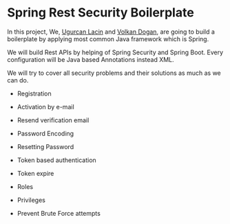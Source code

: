 # Spring Rest Security Boilerplate

In this project, We, [Ugurcan Lacin](https://github.com/ugurcanlacin) and [Volkan Dogan](https://github.com/volkandgn), are going to build a boilerplate by applying most common Java framework which is Spring. 

We will build Rest APIs by helping of Spring Security and Spring Boot. Every configuration will be Java based Annotations instead XML.

We will try to cover all security problems and their solutions as much as we can do. 

* Registration
* Activation by e-mail
* Resend verification email
* Password Encoding
* Resetting Password

* Token based authentication
* Token expire
* Roles
* Privileges
* Prevent Brute Force attempts
